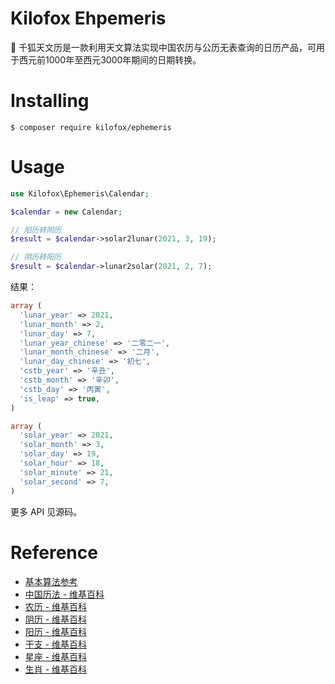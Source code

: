 # Kilofox Ehpemeris

:date: 千狐天文历是一款利用天文算法实现中国农历与公历无表查询的日历产品，可用于西元前1000年至西元3000年期间的日期转换。

# Installing

```shell
$ composer require kilofox/ephemeris
```

# Usage

```php
use Kilofox\Ephemeris\Calendar;

$calendar = new Calendar;

// 阳历转阴历
$result = $calendar->solar2lunar(2021, 3, 19);

// 阴历转阳历
$result = $calendar->lunar2solar(2021, 2, 7);

```

结果：

```php
array (
  'lunar_year' => 2021,
  'lunar_month' => 2,
  'lunar_day' => 7,
  'lunar_year_chinese' => '二零二一',
  'lunar_month_chinese' => '二月',
  'lunar_day_chinese' => '初七',
  'cstb_year' => '辛丑',
  'cstb_month' => '辛卯',
  'cstb_day' => '丙寅',
  'is_leap' => true,
)

array (
  'solar_year' => 2021,
  'solar_month' => 3,
  'solar_day' => 19,
  'solar_hour' => 18,
  'solar_minute' => 21,
  'solar_second' => 7,
)
```
更多 API 见源码。

# Reference

- [基本算法参考](http://www.bieyu.com/)
- [中国历法 - 维基百科](https://zh.wikipedia.org/wiki/Category:%E4%B8%AD%E5%9B%BD%E5%8E%86%E6%B3%95)
- [农历 - 维基百科](https://zh.wikipedia.org/wiki/%E8%BE%B2%E6%9B%86)
- [阴历 - 维基百科](https://zh.wikipedia.org/wiki/%E9%98%B4%E5%8E%86)
- [阳历 - 维基百科](https://zh.wikipedia.org/wiki/%E9%98%B3%E5%8E%86)
- [干支 - 维基百科](https://zh.wikipedia.org/wiki/%E5%B9%B2%E6%94%AF)
- [星座 - 维基百科](https://zh.wikipedia.org/wiki/%E6%98%9F%E5%BA%A7)
- [生肖 - 维基百科](https://zh.wikipedia.org/wiki/%E7%94%9F%E8%82%96)
